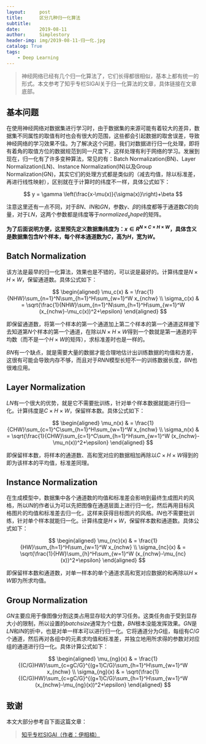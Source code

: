 ```yaml
---
layout:     post
title:      区分几种归一化算法
subtitle:   
date:       2019-08-11
author:     Simplestory
header-img: img/2019-08-11-归一化.jpg
catalog: True
tags:
    - Deep Learning
---
```


> 神经网络已经有几个归一化算法了，它们长得都很相似，基本上都有统一的形式。本文参考了知乎专栏SIGAI关于归一化算法的文章，具体链接在文章底部。

## 基本问题

在使用神经网络对数据集进行学习时，由于数据集的来源可能有着较大的差异，数据集不同属性的取值有时也会有很大的范围，这些都会引起数据的取舍误差，导致神经网络的学习效果不佳。为了解决这个问题，我们对数据进行归一化处理，即将有着角的取值方位的数据规范到同一尺度下，这样处理有利于网络的学习。发展到现在，归一化有了许多变种算法，常见的有：Batch Normalization(BN)、Layer Normalization(LN)、Instance Normalization(IN)以及Group Normalization(GN)，其实它们的处理方式都是类似的（减去均值，除以标准差，再进行线性映射），区别就在于计算时的纬度不一样，具体公式如下：

$$
y = \gamma \left(\frac{x-\mu(x)}{\sigma(x)}\right)+\beta
$$

注意这里还有一点不同，对于$BN$、$IN$和$GN$，参数$\gamma$、$\beta$的纬度都等于通道数$C$的向量，对于$LN$，这两个参数都是纬度等于$normalized_shape$的矩阵。

**为了后面说明方便，这里预先定义数据集纬度为：$x \in R^{N \times C \times H \times W}$，具体含义是数据集包含$N$个样本，每个样本通道数为$C$，高为$H$，宽为$W$。**

## Batch Normalization

该方法是最早的归一化算法，效果也是不错的，可以说是最好的。计算纬度是$N \times H \times W$，保留通道数。具体公式如下：

$$
\begin{aligned}
    \mu_c(x) & = \frac{1}{NHW}\sum_{n=1}^N\sum_{h=1}^H\sum_{w=1}^W x_{nchw}  \\
    \sigma_c(x) & = \sqrt{\frac{1}{NHW}\sum_{n=1}^N\sum_{h=1}^H\sum_{w=1}^W (x_{nchw}-\mu_c(x))^2+\epsilon}
\end{aligned}
$$

即保留通道数，将第一个样本的第一个通道加上第二个样本的第一个通道这样接下去知道第$N$个样本的第一个通道，在除以$N\times H \times W$得到一个数就是第一通道的平均数（而不是一个$H\times W$的矩阵），求标准差时也是一样的。

$BN$有一个缺点，就是需要大量的数据才能合理地估计出训练数据的均值和方差，这很有可能会导致内存不够，而且对于$RNN$模型长短不一的训练数据长度，$BN$也很难应用。

## Layer Normalization

$LN$有一个很大的优势，就是它不需要批训练，针对单个样本数据就能进行归一化。计算纬度是$C \times H \times W$，保留样本数。具体公式如下：

$$
\begin{aligned}
    \mu_n(x) & = \frac{1}{CHW}\sum_{c=1}^C\sum_{h=1}^H\sum_{w=1}^W x_{nchw}  \\
    \sigma_n(x) & = \sqrt{\frac{1}{CHW}\sum_{c=1}^C\sum_{h=1}^H\sum_{w=1}^W (x_{nchw}-\mu_n(x))^2+\epsilon}
\end{aligned}
$$

即保留样本数，将样本的通道数、高和宽对应的数据相加再除以$C \times H \times W$得到的即为该样本的平均值，标准差同理。

## Instance Normalization

在生成模型中，数据集中各个通道数的均值和标准差会影响到最终生成图片的风格，所以$IN$的作者认为可以先把图像在通道层面上进行归一化，然后再用目标风格图片的均值和标准差去归一化，这样来获得目标图片的风格。$IN$也不需要批训练，针对单个样本就能归一化。计算纬度是$H \times W$，保留样本数和通道数。具体公式如下：

$$
\begin{aligned}
    \mu_{nc}(x) & = \frac{1}{HW}\sum_{h=1}^H\sum_{w=1}^W x_{nchw}  \\
    \sigma_{nc}(x) & = \sqrt{\frac{1}{HW}\sum_{h}^H\sum_{w=1}^W (x_{nchw}-\mu_{nc}(x))^2+\epsilon}
\end{aligned}
$$

即保留样本数和通道数，对单一样本的单个通道求高和宽对应数据的和再除以$H \times W$即为所求均值。

## Group Normalization

$GN$主要应用于像图像分割这类占用显存较大的学习任务。这类任务由于受到显存大小的限制，所以设置的$batchsize$通常为个位数，$BN$根本没能发挥效果。$GN$是$LN$和$IN$的折中，也是对单一样本可以进行归一化。它将通道分为$G$组，每组有$C/G$个通道，然后再对各组中的元素求均值和标准差，并独立地用所求得的参数对对应组的通道进行归一化。具体计算公式如下：

$$
\begin{aligned}
    \mu_{ng}(x) & = \frac{1}{(C/G)HW}\sum_{c=gC/G}^{(g+1)C/G}\sum_{h=1}^H\sum_{w=1}^W x_{nchw}  \\
    \sigma_{ng}(x) & = \sqrt{\frac{1}{(C/G)HW}\sum_{c=gC/G}^{(g+1)C/G}\sum_{h=1}^H\sum_{w=1}^W (x_{nchw}-\mu_{ng}(x))^2+\epsilon}
\end{aligned}
$$

## 致谢

本文大部分参考自下面这篇文章：

>[知乎专栏SIGAI（作者：伊相楠）](https://zhuanlan.zhihu.com/p/69659844)